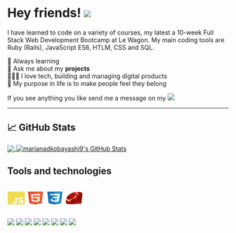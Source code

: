 # Hey friends! <img src="https://raw.githubusercontent.com/MartinHeinz/MartinHeinz/master/wave.gif" width="30px">
I have learned to code on a variety of courses, my latest a 10-week Full Stack Web Development Bootcamp at Le Wagon. My main coding tools are Ruby (Rails), JavaScript ES6, HTLM, CSS and SQL.

🚀 Always learning<br>
🦄 Ask me about my <strong>projects</strong><br>
👩🏾‍💻 I love tech, building and managing digital products<br>
🥰 My purpose in life is to make people feel they belong<br>

If you see anything you like send me a message on my  <a href="https://www.linkedin.com/in/marianadkobayashi/" target="_blank"><img src="https://img.shields.io/badge/-LinkedIn-%230077B5?style=for-the-badge&logo=linkedin&logoColor=white"></a> 

-----

## &#x1f4c8; GitHub Stats
<a href="https://github.com/marianadkobayashi/marianadkobayashi">
  <img align="center" src="https://github-readme-stats.vercel.app/api/top-langs/?username=marianadkobayashi&title_color=ffffff&text_color=c9cacc&icon_color=2bbc8a&bg_color=1d1f21&langs_count=10&layout=compact" />
</a>
<a href="https://github.com/marianadkobayashi/marianadkobayashi">
  <img align="center" src="https://github-readme-stats.vercel.app/api?username=marianadkobayashi&show_icons=true&line_height=27&include_all_commits=true&count_private=true&title_color=ffffff&text_color=c9cacc&icon_color=2bbc8a&bg_color=1d1f21&hide=contribs&theme=tokyonight" alt="marianadkobayashi9's GitHub Stats" />
</a>

<br>




Tools and technologies
---
<div style="display: inline_block"><br>
  <img align="center" alt="Mariana-Js" height="30" width="40" src="https://raw.githubusercontent.com/devicons/devicon/master/icons/javascript/javascript-plain.svg">
  <img align="center" alt="Mariana-HTML" height="30" width="40" src="https://raw.githubusercontent.com/devicons/devicon/master/icons/html5/html5-original.svg">
  <img align="center" alt="Mariana-CSS" height="30" width="40" src="https://raw.githubusercontent.com/devicons/devicon/master/icons/css3/css3-original.svg">
  <img align="center" alt="Mariana-Ruby" height="30" width="40" src="https://raw.githubusercontent.com/devicons/devicon/master/icons/ruby/ruby-original.svg">
</div>
<br>



![](https://img.shields.io/badge/OS-Windows-informational?style=flat&logo=windows&logoColor=white&color=2bbc8a)
![](https://img.shields.io/badge/Editor-VSCode-informational?style=flat&logo=visualstudiocode&logoColor=white&color=2bbc8a)
![](https://img.shields.io/badge/Shell-Bash-informational?style=flat&logo=bash&logoColor=white&color=2bbc8a)
![](https://img.shields.io/badge/Tool-Bootstrap-informational?style=flat&logo=bootstrap&logoColor=white&color=2bbc8a)
![](https://img.shields.io/badge/Code-Rails-informational?style=flat&logo=rubyonrails&logoColor=white&color=2bbc8a)
![](https://img.shields.io/badge/Code-Ruby-informational?style=flat&logo=ruby&logoColor=white&color=2bbc8a)
![](https://img.shields.io/badge/Code-JavaScript-informational?style=flat&logo=javascript&logoColor=white&color=2bbc8a)
![](https://img.shields.io/badge/Code-SQL-informational?style=flat&logo=mysql&logoColor=white&color=2bbc8a)

<!--
[![Stargazers repo roster for @marianadkobayashi/marianadkobayashi](https://reporoster.com/stars/marianadkobayashi/marianadkobayashi)](https://github.com/marianadkobayashi/marianadkobayashi/stargazers)
